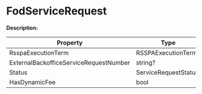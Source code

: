 # FodServiceRequest

**Description:** 

| Property | Type |
|---|---|
| RsspaExecutionTerm | RSSPAExecutionTerm? |
| ExternalBackofficeServiceRequestNumber | string? |
| Status | ServiceRequestStatus |
| HasDynamicFee | bool |


